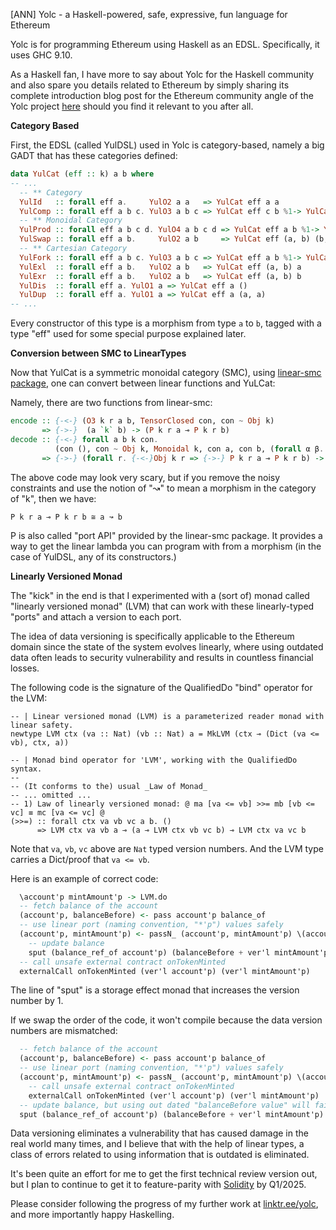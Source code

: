 [ANN] Yolc - a Haskell-powered, safe, expressive, fun language for Ethereum

Yolc is for programming Ethereum using Haskell as an EDSL. Specifically, it uses GHC 9.10.

As a Haskell fan, I have more to say about Yolc for the Haskell community and also spare you details related to Ethereum
by simply sharing its complete introduction blog post for the Ethereum community angle of the Yolc project
[here](https://yolc.dev/blog/introduce-yolc/) should you find it relevant to you after all.

**Category Based**

First, the EDSL (called YulDSL) used in Yolc is category-based, namely a big GADT that has these categories defined:

```haskell
data YulCat (eff :: k) a b where
-- ...
  -- ** Category
  YulId   :: forall eff a.     YulO2 a a   => YulCat eff a a
  YulComp :: forall eff a b c. YulO3 a b c => YulCat eff c b %1-> YulCat eff a c %1-> YulCat eff a b
  -- ** Monoidal Category
  YulProd :: forall eff a b c d. YulO4 a b c d => YulCat eff a b %1-> YulCat eff c d %1-> YulCat eff (a, c) (b, d)
  YulSwap :: forall eff a b.     YulO2 a b     => YulCat eff (a, b) (b, a)
  -- ** Cartesian Category
  YulFork :: forall eff a b c. YulO3 a b c => YulCat eff a b %1-> YulCat eff a c %1-> YulCat eff a (b, c)
  YulExl  :: forall eff a b.   YulO2 a b   => YulCat eff (a, b) a
  YulExr  :: forall eff a b.   YulO2 a b   => YulCat eff (a, b) b
  YulDis  :: forall eff a. YulO1 a => YulCat eff a ()
  YulDup  :: forall eff a. YulO1 a => YulCat eff a (a, a)
-- ...
```

Every constructor of this type is a morphism from type `a` to `b`, tagged with a type "eff" used for some special
purpose explained later.

**Conversion between SMC to LinearTypes**

Now that YulCat is a symmetric monoidal category (SMC), using [linear-smc
package](https://hackage.haskell.org/package/linear-smc), one can convert between linear functions and YuLCat:

Namely, there are two functions from linear-smc:

```haskell
encode :: {-<-} (O3 k r a b, TensorClosed con, con ~ Obj k)
       => {->-}  (a `k` b) -> (P k r a ⊸ P k r b)
decode :: {-<-} forall a b k con.
          (con (), con ~ Obj k, Monoidal k, con a, con b, (forall α β. (con α, con β) => con (α,β)))
       => {->-} (forall r. {-<-}Obj k r => {->-} P k r a ⊸ P k r b) -> (a `k` b)
```

The above code may look very scary, but if you remove the noisy constraints and use the notion of "↝" to mean a morphism
in the category of "k", then we have:

```
P k r a ⊸ P k r b ≅ a ↝ b
```

P is also called "port API" provided by the linear-smc package. It provides a way to get the linear lambda you can program
with from a morphism (in the case of YulDSL, any of its constructors.)

**Linearly Versioned Monad**

The "kick" in the end is that I experimented with a (sort of) monad called "linearly versioned monad" (LVM) that can
work with these linearly-typed "ports" and attach a version to each port.

The idea of data versioning is specifically applicable to the Ethereum domain since the state of the system evolves
linearly, where using outdated data often leads to security vulnerability and results in countless financial losses.

The following code is the signature of the QualifiedDo "bind" operator for the LVM:

```
-- | Linear versioned monad (LVM) is a parameterized reader monad with linear safety.
newtype LVM ctx (va :: Nat) (vb :: Nat) a = MkLVM (ctx ⊸ (Dict (va <= vb), ctx, a))

-- | Monad bind operator for 'LVM', working with the QualifiedDo syntax.
--
-- (It conforms to the) usual _Law of Monad_
-- ... omitted ...
-- 1) Law of linearly versioned monad: @ ma [va <= vb] >>= mb [vb <= vc] ≡ mc [va <= vc] @
(>>=) :: forall ctx va vb vc a b. ()
      => LVM ctx va vb a ⊸ (a ⊸ LVM ctx vb vc b) ⊸ LVM ctx va vc b
```

Note that `va`, `vb`, `vc` above are `Nat` typed version numbers. And the LVM type carries a Dict/proof that `va <= vb`.

Here is an example of correct code:

```haskell
  \account'p mintAmount'p -> LVM.do
  -- fetch balance of the account
  (account'p, balanceBefore) <- pass account'p balance_of
  -- use linear port (naming convention, "*'p") values safely
  (account'p, mintAmount'p) <- passN_ (account'p, mintAmount'p) \(account'p, mintAmount'p) ->
    -- update balance
    sput (balance_ref_of account'p) (balanceBefore + ver'l mintAmount'p)
  -- call unsafe external contract onTokenMinted
  externalCall onTokenMinted (ver'l account'p) (ver'l mintAmount'p)
```

The line of "sput" is a storage effect monad that increases the version number by 1.

If we swap the order of the code, it won't compile because the data version numbers are mismatched:

```haskell
  -- fetch balance of the account
  (account'p, balanceBefore) <- pass account'p balance_of
  -- use linear port (naming convention, "*'p") values safely
  (account'p, mintAmount'p) <- passN_ (account'p, mintAmount'p) \(account'p, mintAmount'p) ->
    -- call unsafe external contract onTokenMinted
    externalCall onTokenMinted (ver'l account'p) (ver'l mintAmount'p)
  -- update balance, but using out dated "balanceBefore value" will fail to compile
  sput (balance_ref_of account'p) (balanceBefore + ver'l mintAmount'p)
```

Data versioning eliminates a vulnerability that has caused damage in the real world many times, and I believe that with
the help of linear types, a class of errors related to using information that is outdated is eliminated.

It's been quite an effort for me to get the first technical review version out, but I plan to continue to get it to
feature-parity with [Solidity](https://docs.soliditylang.org/) by Q1/2025.

Please consider following the progress of my further work at [linktr.ee/yolc](https://linktr.ee/yolc), and more
importantly happy Haskelling.
